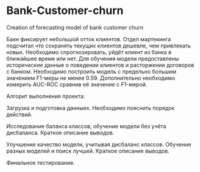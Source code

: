 # Bank-Customer-churn
Creation of forecasting model of bank customer churn

Бакн фиксирует небольшой отток клиентов. Отдел мартекинга подсчитал что сохранять текущих клиентов дешевле, чем привлекать новых.
Необходимо спрогнозировать, уйдёт клиент из банка в ближайшее время или нет. Для обучения модели предоставлены исторические данные о поведении клиентов и расторжении договоров с банком.
Необходимо построить модель с предельно большим значением F1-меры не менее 0.59. Дополнительно необходимо измерить AUC-ROC сравнив её значение с F1-мерой.

Алгорит выполнения проекта:

Загрузка и подготовка данныех. Необходимо пояснить порядок действий.

Исследование баланса классов, обучение модели без учёта дисбаланса. Краткое описание выводов.

Улучшение качество модели, учитывая дисбаланс классов. Обучение разных моделей и поиск лучшей. Краткое описание выводов.

Финальное тестирование.
